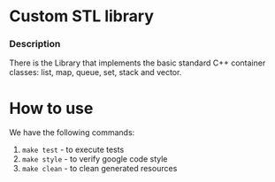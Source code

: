# Custom STL library

### Description

  There is the Library that implements the basic standard C++ container classes: list, map, queue, set, stack and vector.

# How to use
We have the following commands:
  1. `make test` - to execute tests 
  2. `make style` - to verify google code style 
  3. `make clean` - to clean generated resources

